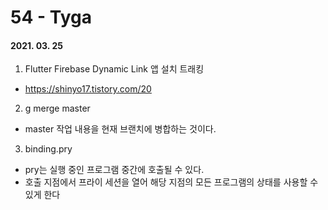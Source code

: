 54 - Tyga
========
#### 2021. 03. 25

1. Flutter Firebase Dynamic Link 앱 설치 트래킹
  - <https://shinyo17.tistory.com/20>

2.  g merge master
  - master 작업 내용을 현재 브랜치에 병합하는 것이다.

3. binding.pry
  - pry는 실행 중인 프로그램 중간에 호출될 수 있다.
  - 호출 지점에서 프라이 세션을 열어 해당 지점의 모든 프로그램의 상태를 사용할 수 있게 한다
  